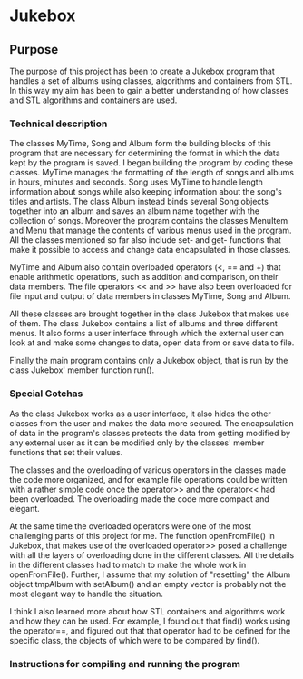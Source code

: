 # Jukebox

## Purpose

The purpose of this project has been to create a Jukebox program that handles a set of albums using classes, algorithms 
and containers from STL. In this way my aim has been to gain a better understanding of how classes and STL algorithms
and containers are used.

### Technical description

The classes MyTime, Song and Album form the building blocks of this program that are necessary for determining
the format in which the data kept by the program is saved. I began building the program by coding these classes. 
MyTime manages the formatting of the length of songs and
albums in hours, minutes and seconds. Song uses MyTime to handle length information about songs while also keeping 
information about the song's titles and artists. The class Album instead binds several Song objects together into
an album and saves an album name together with the collection of songs. Moreover the program contains the classes 
MenuItem and Menu that manage the contents of various menus used in
the program. All the classes mentioned so far also include set- and get- functions that make it possible to access
and change data encapsulated in those classes.

MyTime and Album also contain overloaded operators (<, == and +) that enable arithmetic operations, such as addition
 and comparison, on their data members. The file operators << and >> have also been overloaded for file input and output
 of data members in classes MyTime, Song and Album.
 
 All these classes are brought together in the class Jukebox that makes use of them. The class Jukebox contains a list
 of albums and three different menus. It also forms a user interface through which the external user can look
 at and make some changes to data, open data from or save data to file.
 
 Finally the main program contains only a Jukebox object, that is run by the class Jukebox' member function run().
 
### Special Gotchas
 
As the class Jukebox works as a user interface, it also hides the other classes from the user and makes the data
more secured. The encapsulation of data in the program's classes protects the data from getting modified by any external
user as it can be modified only by the classes' member functions that set their values.

The classes and the overloading of various operators in the classes made the code more organized, and for example
file operations could be written with a rather simple code once the operator>> and the operator<< had been overloaded.
The overloading made the code more compact and elegant.

At the same time the overloaded operators were one of the most challenging parts of this project for me. 
The function openFromFile() in Jukebox, that makes use of the overloaded operator>> posed a challenge
with all the layers of overloading done in the different classes. All the details in the different classes had to match
to make the whole work in openFromFile(). Further, I assume that my solution of "resetting" the Album object tmpAlbum
with setAlbum() and an empty vector is probably not the most elegant way to handle the situation. 

I think I also learned more about how STL containers and algorithms work and how they can be used. For example, 
I found out that find() works using the operator==, and figured out that that operator had to be
defined for the specific class, the objects of which were to be compared by find(). 

### Instructions for compiling and running the program


